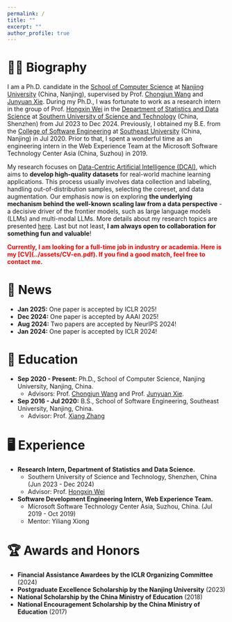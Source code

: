```yaml
---
permalink: /
title: ""
excerpt: ""
author_profile: true
---
```


# 🧑‍🔬 Biography
I am a Ph.D. candidate in the [School of Computer Science](https://cs.nju.edu.cn/main.htm) at [Nanjing University](https://www.nju.edu.cn/) (China, Nanjing), supervised by Prof. [Chongjun Wang](https://cs.nju.edu.cn/58/06/c2639a153606/pagem.htm) and [Junyuan Xie](https://cs.nju.edu.cn/58/21/c2639a153633/pagem.htm).
During my Ph.D., I was fortunate to work as a research intern in the group of Prof. [Hongxin Wei](https://hongxin001.github.io/) in the [Department of Statistics and Data Science](https://stat-ds.sustech.edu.cn/) at [Southern University of Science and Technology](https://www.sustech.edu.cn/) (China, Shenzhen) from Jul 2023 to Dec 2024.
Previously, I obtained my B.E. from the [College of Software Engineering](https://cse.seu.edu.cn/) at [Southeast University](https://www.seu.edu.cn/) (China, Nanjing) in Jul 2020.
Prior to that, I spent a wonderful time as an engineering intern in the Web Experience Team at the Microsoft Software Technology Center Asia (China, Suzhou) in 2019.

My research focuses on  [Data-Centric Artificial Intelligence (DCAI)](https://dcai.csail.mit.edu/), which aims to **develop high-quality datasets** for real-world machine learning applications.
This process usually involves data collection and labeling, handling out-of-distribution samples, selecting the coreset, and data augmentation.
Our emphasis now is on exploring **the underlying mechanism behind the well-known scaling law from a data perspective** - a decisive driver of the frontier models, such as large language models (LLMs) and multi-modal LLMs.
More details about my research topics are presented [here](https://lygjwy.github.io/research).
Last but not least, **I am always open to collaboration for something fun and valuable**!

<strong style="color:red;">
Currently, I am looking for a full-time job in industry or academia. Here is my [CV](../assets/CV-en.pdf). If you find a good match, feel free to contact me.
</strong>

# 📢 News
- **Jan 2025:** One paper is accepted by ICLR 2025! <br>
- **Dec 2024:** One paper is accepted by AAAI 2025! <br>
- **Aug 2024:** Two papers are accepted by NeurIPS 2024! <br>
- **Jan 2024:** One paper is accepted by ICLR 2024! <br>

# 📖 Education
- **Sep 2020 - Present:** Ph.D., School of Computer Science, Nanjing University, Nanjing, China.
  - Advisors: Prof. [Chongjun Wang](https://cs.nju.edu.cn/58/06/c2639a153606/pagem.htm) and Prof. [Junyuan Xie](https://cs.nju.edu.cn/58/21/c2639a153633/pagem.htm).
- **Sep 2016 - Jul 2020:** B.S., School of Software Engineering, Southeast University, Nanjing, China.
  - Advisor: Prof. [Xiang Zhang](https://cs.seu.edu.cn/xzhang/main.htm)
 
# 🖥️ Experience
- **Research Intern, Department of Statistics and Data Science.**
  - Southern University of Science and Technology, Shenzhen, China (Jun 2023 - Dec 2024)
  - Advisor: Prof. [Hongxin Wei](https://hongxin001.github.io/)
- **Software Development Engineering Intern, Web Experience Team.**
  - Microsoft Software Technology Center Asia, Suzhou, China. (Jul 2019 - Oct 2019)
  - Mentor: Yiliang Xiong

# 🏆 Awards and Honors
- **Financial Assistance Awardees by the ICLR Organizing Committee** (2024)
- **Postgraduate Excellence Scholarship by the Nanjing University** (2023)
- **National Scholarship by the China Ministry of Education** (2018)
- **National Encouragement Scholarship by the China Ministry of Education** (2017)
